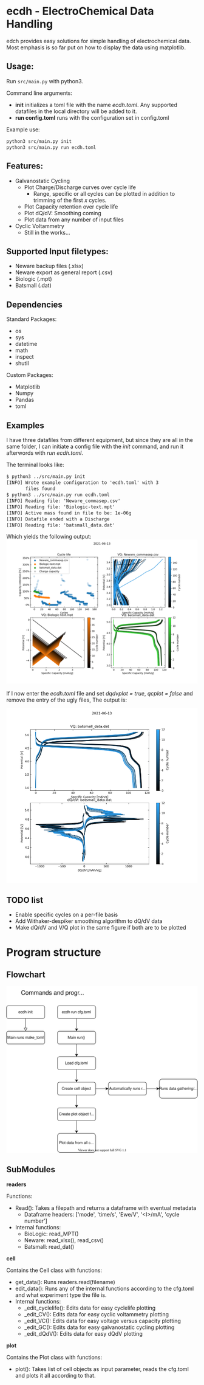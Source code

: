 # ecdh - ElectroChemical Data Handling

edch provides easy solutions for simple handling of electrochemical data. Most emphasis is so far put on how to display the data using matplotlib.


## Usage:

Run ```src/main.py``` with python3.

Command line arguments:

- **init** initializes a toml file with the name *ecdh.toml*. Any supported datafiles in the local directory will be added to it.
- **run config.toml** runs with the configuration set in config.toml

Example use:
```
python3 src/main.py init
python3 src/main.py run ecdh.toml 
```


## Features:

- Galvanostatic Cycling
    - Plot Charge/Discharge curves over cycle life
        - Range, specific or all cycles can be plotted in addition to trimming of the first *x* cycles.
    - Plot Capacity retention over cycle life
    - Plot dQ/dV: Smoothing coming
    - Plot data from any number of input files
- Cyclic Voltammetry
    - Still in the works...


## Supported Input filetypes:

- Neware backup files (.xlsx)
- Neware export as general report (.csv)
- Biologic (.mpt)
- Batsmall (.dat)


## Dependencies
Standard Packages:
- os
- sys
- datetime
- math
- inspect
- shutil

Custom Packages:
- Matplotlib
- Numpy
- Pandas
- toml


## Examples

I have three datafiles from different equipment, but since they are all in the same folder, I can initiate a config file with the *init* command, and run it afterwords with *run ecdh.toml*.

The terminal looks like:

```
$ python3 ../src/main.py init
[INFO] Wrote example configuration to 'ecdh.toml' with 3
       files found
$ python3 ../src/main.py run ecdh.toml 
[INFO] Reading file: 'Neware_commasep.csv'
[INFO] Reading file: 'Biologic-text.mpt'
[INFO] Active mass found in file to be: 1e-06g
[INFO] Datafile ended with a Discharge
[INFO] Reading file: 'batsmall_data.dat'
```

Which yields the following output:
![](doc/example_multiplot.png)

If I now enter the *ecdh.toml* file and set *dqdvplot = true*, *qcplot = false* and remove the entry of the ugly files, The output is:

![](doc/example_dqdv.png)

## TODO list

- Enable specific cycles on a per-file basis
- Add Withaker-despiker smoothing algorithm to dQ/dV data
- Make dQ/dV and V/Q plot in the same figure if both are to be plotted 

# Program structure

## Flowchart

![](doc/ecdh_flowchart.svg)

## SubModules

**readers**

Functions:

- Read(): Takes a filepath and returns a dataframe with eventual metadata
    - Dataframe headers: ['mode', 'time/s', 'Ewe/V', '\<I>/mA', 'cycle number']
- Internal functions:
    - BioLogic: read_MPT()
    - Neware: read_xlsx(), read_csv()
    - Batsmall: read_dat()

**cell**

Contains the Cell class with functions:

- get_data():   Runs readers.read(filename)
- edit_data(): Runs any of the internal functions according to the cfg.toml and what experiment type the file is.
- Internal functions:
    - _edit_cyclelife(): Edits data for easy cyclelife plotting
    - _edit_CV(): Edits data for easy cyclic voltammetry plotting
    - _edit_VC(): Edits data for easy voltage versus capacity plotting
    - _edit_GC(): Edits data for easy galvanostatic cycling plotting
    - _edit_dQdV(): Edits data for easy dQdV plotting

**plot**

Contains the Plot class with functions:

- plot(): Takes list of cell objects as input parameter, reads the cfg.toml and plots it all according to that.
